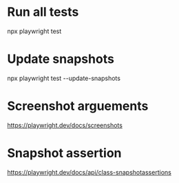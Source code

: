 # Run all tests
npx playwright test
# Update snapshots
npx playwright test --update-snapshots

# Screenshot arguements
https://playwright.dev/docs/screenshots

# Snapshot assertion
https://playwright.dev/docs/api/class-snapshotassertions